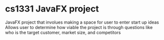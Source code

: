 # cs1331 JavaFX project
JavaFX project that involues making a space for user to enter start up ideas
Allows user to determine how viable the project is through questions like who is the target customer, market size, and competitors
